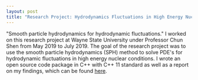 ```yaml
---
layout: post
title: "Research Project: Hydrodynamics Fluctuations in High Energy Nuclear Collisions"
---
```


"Smooth particle hydrodynamics for hydrodynamic fluctuations." I worked on this research project at Wayne State University under Professor Chun Shen from May 2019 to July 2019. The goal of the research project was to use the smooth particle hydrodynamics (SPH) method to solve PDE's for hydrodynamic fluctuations in high energy nuclear conditions. I wrote an open source code package in C++ with C++ 11 standard as well as a report on my findings, which can be found [here](https://bitbucket.org/wayne_state_nuclear_theory/sph_solver/src/master/).
